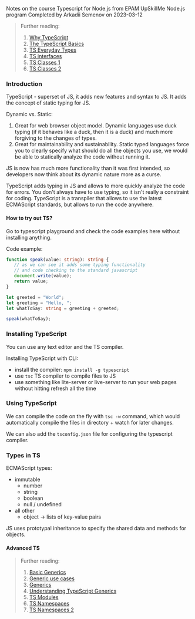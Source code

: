 Notes on the course Typescript for Node.js from EPAM UpSkillMe Node.js program
Completed by Arkadii Semenov on 2023-03-12

> Further reading:
>
> 1. [Why TypeScript](https://basarat.gitbook.io/typescript/getting-started/why-typescript)
> 2. [The TypeScript Basics](https://www.typescriptlang.org/docs/handbook/2/basic-types.html)
> 3. [TS Everyday Types](https://www.typescriptlang.org/docs/handbook/2/everyday-types.html)
> 4. [TS interfaces](https://basarat.gitbook.io/typescript/type-system/interfaces)
> 5. [TS Classes 1](https://basarat.gitbook.io/typescript/future-javascript/classes)
> 6. [TS Classes 2](https://www.typescriptlang.org/docs/handbook/2/classes.html)

### Introduction

TypeScript - superset of JS, it adds new features and syntax to JS.
It adds the concept of static typing for JS.

Dynamic vs. Static:

1. Great for web browser object model. Dynamic languages use duck typing (if it behaves like a duck, then it is a duck) and much more forgiving to the changes of types.
2. Great for maintainability and sustainability. Static typed languages force you to clearly specify what should do all the objects you use, we would be able to statically analyze the code without running it.

JS is now has much more functionality than it was first intended, so developers now think about its dynamic nature more as a curse.

TypeScript adds typing in JS and allows to more quickly analyze the code for errors. You don't always have to use typing, so it isn't really a constraint for coding. TypeScript is a transpiler that allows to use the latest ECMAScript standards, but allows to run the code anywhere.

#### How to try out TS?

Go to typescript playground and check the code examples here without installing anything.

Code example:

```typescript
function speak(value: string): string {
   // as we can see it adds some typing functionality
   // and code checking to the standard javascript
   document.write(value);
   return value;
}

let greeted = "World";
let greeting = "Hello, ";
let whatToSay: string = greeting + greeted;

speak(whatToSay);
```

### Installing TypeScript

You can use any text editor and the TS compiler.

Installing TypeScript with CLI:

-  install the compiler: `npm install -g typescript`
-  use `tsc` TS compiler to compile files to JS
-  use something like lite-server or live-server to run your web pages without hitting refresh all the time

### Using TypeScript

We can compile the code on the fly with `tsc -w` command, which would automatically compile the files in directory + watch for later changes.

We can also add the `tsconfig.json` file for configuring the typescript compiler.

### Types in TS

ECMAScript types:

-  immutable
   -  number
   -  string
   -  boolean
   -  null / undefined
-  all other
   -  object -> lists of key-value pairs

JS uses prototypal inheritance to specify the shared data and methods for objects.

#### Advanced TS

> Further reading:
>
> 1. [Basic Generics](https://www.typescriptlang.org/docs/handbook/2/generics.html)
> 2. [Generic use cases](https://rossbulat.medium.com/typescript-generics-explained-15c6493b510f)
> 3. [Generics](https://basarat.gitbook.io/typescript/type-system/generics)
> 4. [Understanding TypeScript Generics](https://www.smashingmagazine.com/2020/10/understanding-typescript-generics/)
> 5. [TS Modules](https://basarat.gitbook.io/typescript/project/modules)
> 6. [TS Namespaces](https://basarat.gitbook.io/typescript/project/namespaces)
> 7. [TS Namespaces 2](https://www.typescriptlang.org/docs/handbook/namespaces.html)
